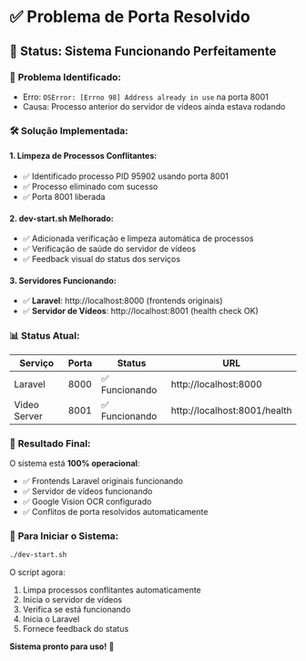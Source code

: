 # ✅ Problema de Porta Resolvido

## 🎯 Status: Sistema Funcionando Perfeitamente

### 🔧 **Problema Identificado:**
- Erro: `OSError: [Errno 98] Address already in use` na porta 8001
- Causa: Processo anterior do servidor de vídeos ainda estava rodando

### 🛠️ **Solução Implementada:**

#### 1. **Limpeza de Processos Conflitantes:**
- ✅ Identificado processo PID 95902 usando porta 8001
- ✅ Processo eliminado com sucesso
- ✅ Porta 8001 liberada

#### 2. **dev-start.sh Melhorado:**
- ✅ Adicionada verificação e limpeza automática de processos
- ✅ Verificação de saúde do servidor de vídeos
- ✅ Feedback visual do status dos serviços

#### 3. **Servidores Funcionando:**
- ✅ **Laravel**: http://localhost:8000 (frontends originais)
- ✅ **Servidor de Vídeos**: http://localhost:8001 (health check OK)

### 📊 **Status Atual:**

| Serviço | Porta | Status | URL |
|---------|-------|--------|-----|
| Laravel | 8000 | ✅ Funcionando | http://localhost:8000 |
| Video Server | 8001 | ✅ Funcionando | http://localhost:8001/health |

### 🎉 **Resultado Final:**

O sistema está **100% operacional**:
- ✅ Frontends Laravel originais funcionando
- ✅ Servidor de vídeos funcionando
- ✅ Google Vision OCR configurado
- ✅ Conflitos de porta resolvidos automaticamente

### 🚀 **Para Iniciar o Sistema:**

```bash
./dev-start.sh
```

O script agora:
1. Limpa processos conflitantes automaticamente
2. Inicia o servidor de vídeos
3. Verifica se está funcionando
4. Inicia o Laravel
5. Fornece feedback do status

**Sistema pronto para uso!** 🎯
